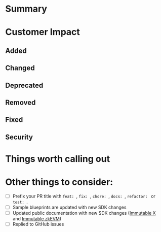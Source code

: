 # Summary
<!--- A short summary of what this PR is doing. -->


# Customer Impact
<!-- How this change will impact customers. Make sure to highlight any breaking changes. -->


<!-- Remove the H2 sections as required -->
## Added 
<!-- Section for new features. -->


## Changed
<!-- Section for changes in existing functionality. -->


## Deprecated
<!-- Section for soon-to-be removed features. -->


## Removed
<!-- Section for now removed features. -->


## Fixed
<!-- Section for any bug fixes. -->


## Security
<!-- Section in case of vulnerabilities. -->




# Things worth calling out
<!--- Give useful tips/gotchas/trade-offs made to the reviewers. -->


# Other things to consider:
<!-- List of things to check before/after submitting the PR -->

- [ ] Prefix your PR title with `feat: `, `fix: `, `chore: `, `docs: `, `refactor: ` or `test: `.
- [ ] Sample blueprints are updated with new SDK changes
- [ ] Updated public documentation with new SDK changes ([Immutable X](https://docs.immutable.com/docs/x/sdks/unreal) and [Immutable zkEVM](https://docs.immutable.com/docs/zkEVM/sdks/unreal))
- [ ] Replied to GitHub issues
